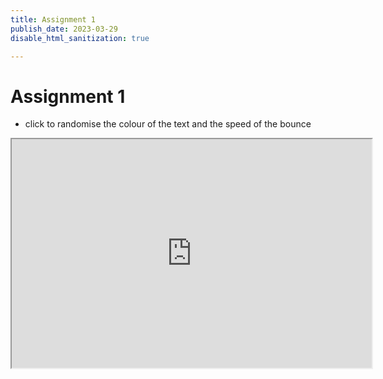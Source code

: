 ```yaml
---
title: Assignment 1
publish_date: 2023-03-29
disable_html_sanitization: true

---
```

# Assignment 1 #


* click to randomise the colour of the text and the speed of the bounce

<iframe width="576" height="366" src="https://editor.p5js.org/MeowingDavis/full/QM6ICBQuE"></iframe>


